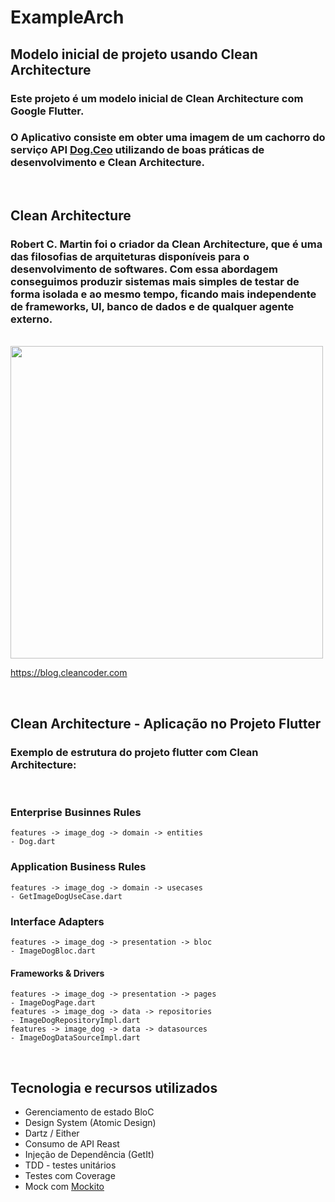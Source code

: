 # ExampleArch

## Modelo inicial de projeto usando Clean Architecture

### Este projeto é um modelo inicial de Clean Architecture com Google Flutter. 
### O Aplicativo consiste em obter uma imagem de um cachorro do serviço API [Dog.Ceo](https://dog.ceo/) utilizando de boas práticas de desenvolvimento e Clean Architecture.

<br>

## Clean Architecture

### Robert C. Martin foi o criador da Clean Architecture, que é uma das filosofias de arquiteturas disponíveis para o desenvolvimento de softwares. Com essa abordagem conseguimos produzir sistemas mais simples de testar de forma isolada e ao mesmo tempo, ficando mais independente de frameworks, UI, banco de dados e de qualquer agente externo.

<br>

<img src="https://blog.cleancoder.com/uncle-bob/images/2012-08-13-the-clean-architecture/CleanArchitecture.jpg" width="500"> 

https://blog.cleancoder.com

<br>

## Clean Architecture - Aplicação no Projeto Flutter

### Exemplo de estrutura do projeto flutter com Clean Architecture:

<br>

### Enterprise Businnes Rules
    features -> image_dog -> domain -> entities 
    - Dog.dart
### Application Business Rules
    features -> image_dog -> domain -> usecases
    - GetImageDogUseCase.dart
### Interface Adapters
    features -> image_dog -> presentation -> bloc
    - ImageDogBloc.dart
#### Frameworks & Drivers
    features -> image_dog -> presentation -> pages
    - ImageDogPage.dart
    features -> image_dog -> data -> repositories
    - ImageDogRepositoryImpl.dart
    features -> image_dog -> data -> datasources
    - ImageDogDataSourceImpl.dart


<br>

## Tecnologia e recursos utilizados

* Gerenciamento de estado BloC
* Design System (Atomic Design)
* Dartz / Either
* Consumo de API Reast
* Injeção de Dependência (GetIt)
* TDD - testes unitários 
* Testes com Coverage
* Mock com [Mockito](https://pub.dev/packages/mockito)